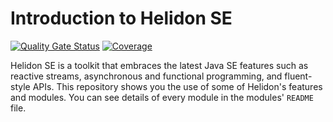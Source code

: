 # Introduction to Helidon SE

[![Quality Gate Status](https://sonarcloud.io/api/project_badges/measure?project=org.jugistanbul%3Aintroduction-to-helidon&metric=alert_status)](https://sonarcloud.io/dashboard?id=org.jugistanbul%3Aintroduction-to-helidon)
[![Coverage](https://sonarcloud.io/api/project_badges/measure?project=org.jugistanbul%3Aintroduction-to-helidon&metric=coverage)](https://sonarcloud.io/dashboard?id=org.jugistanbul%3Aintroduction-to-helidon)

Helidon SE is a toolkit that embraces the latest Java SE features such as reactive streams, asynchronous and functional programming, and fluent-style APIs. This repository shows you the use of some of Helidon's features and modules. You can see details of every module in the modules' `README` file.
